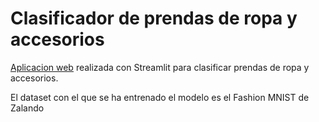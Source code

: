 # Clasificador de prendas de ropa y accesorios

[Aplicacion web]("https://prendasapp-nttrenynjttqbhibwyxo7q.streamlit.app/") realizada con Streamlit para clasificar prendas de ropa y accesorios.

El dataset con el que se ha entrenado el modelo es el Fashion MNIST de Zalando